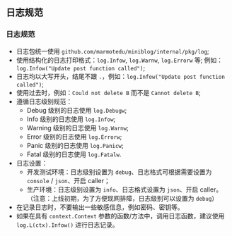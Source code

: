 ## 日志规范

### 日志规范

- 日志包统一使用 `github.com/marmotedu/miniblog/internal/pkg/log`;
- 使用结构化的日志打印格式：`log.Infow`, `log.Warnw`, `log.Errorw` 等; 例如：`log.Infow("Update post function called")`;
- 日志均以大写开头，结尾不跟 `.`，例如：`log.Infow("Update post function called")`;
- 使用过去时，例如：`Could not delete B` 而不是 `Cannot delete B`;
- 遵循日志级别规范：
    - Debug 级别的日志使用 `log.Debugw`;
    - Info 级别的日志使用 `log.Infow`;
    - Warning 级别的日志使用 `log.Warnw`;
    - Error 级别的日志使用 `log.Errorw`;
    - Panic 级别的日志使用 `log.Panicw`;
    - Fatal 级别的日志使用 `log.Fatalw`.
- 日志设置：
    - 开发测试环境：日志级别设置为 `debug`、日志格式可根据需要设置为 `console` / `json`、开启 caller；
    - 生产环境：日志级别设置为 `info`、日志格式设置为 `json`、开启 caller。（注意：上线初期，为了方便现网排障，日志级别可以设置为 `debug`）
- 在记录日志时，不要输出一些敏感信息，例如密码、密钥等。
- 如果在具有 `context.Context` 参数的函数/方法中，调用日志函数，建议使用 `log.L(ctx).Infow()` 进行日志记录。
